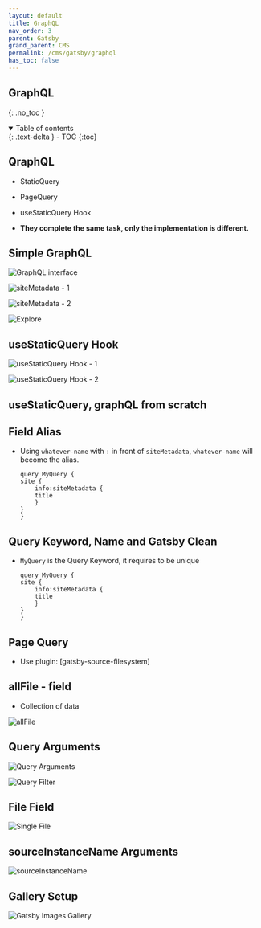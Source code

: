 ```yaml
---
layout: default    
title: GraphQL
nav_order: 3
parent: Gatsby
grand_parent: CMS
permalink: /cms/gatsby/graphql
has_toc: false
---
```


## GraphQL
{: .no_toc } 

<details open markdown="block">
  <summary>
    Table of contents
  </summary>
  {: .text-delta }
- TOC
{:toc}
</details>

## QraphQL 

* StaticQuery 
* PageQuery
* useStaticQuery Hook 
  
* **They complete the same task, only the implementation is different.** 

## Simple GraphQL 

![GraphQL interface](../../assets/images/cms/gatsby/1.%20GraphQL%20interface.png)

![siteMetadata - 1](../../assets/images/cms/gatsby/2.%20siteMetadata%20-%201.png)

![siteMetadata - 2](../../assets/images/cms/gatsby/3.%20siteMetadata%20-%202..png)

![Explore](../../assets/images/cms/gatsby/4.%20Explorer.png)


## useStaticQuery Hook 

![useStaticQuery Hook - 1](../../assets/images/cms/gatsby/5.%20useStaticQuery-Hook.png)

![useStaticQuery Hook - 2](../../assets/images/cms/gatsby/6.%20useStaticQuery-Hook.png)


## useStaticQuery, graphQL from scratch 

## Field Alias
* Using `whatever-name` with `:` in front of `siteMetadata`,  `whatever-name` will become the alias. 

    ```
    query MyQuery {
    site {
        info:siteMetadata {
        title
        }
    }
    }
    ```

## Query Keyword, Name and Gatsby Clean
* `MyQuery` is the Query Keyword, it requires to be unique 
  
    ```
    query MyQuery {
    site {
        info:siteMetadata {
        title
        }
    }
    }
    ```

## Page Query 

* Use plugin: [gatsby-source-filesystem]

## allFile - field

* Collection of data 

![allFile](../../assets/images/cms/gatsby/7.%20allFile.png)


## Query Arguments 

![Query Arguments](../../assets/images/cms/gatsby/8.%20arguments.png)

![Query Filter](../../assets/images/cms/gatsby/9.%20filters.png)


## File Field

![Single File](../../assets/images/cms/gatsby/10.%20file.png)

## sourceInstanceName Arguments 

![sourceInstanceName](../../assets/images/cms/gatsby/11.%20sourceInstanceName.png)

## Gallery Setup 

![Gatsby Images Gallery](../../assets/images/cms/gatsby/12.%20gatsbImages.png)